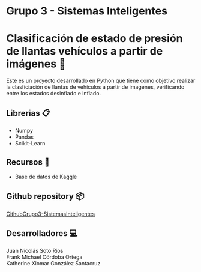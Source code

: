 # Grupo 3 - Sistemas Inteligentes

# Clasificación de estado de presión de llantas vehículos a partir de imágenes 🚗 

Este es un proyecto desarrollado en Python que tiene como objetivo realizar la clasficiación de llantas de vehículos a partir de imagenes, verificando entre los estados desinflado e inflado.

## Librerias 📋

* Numpy
* Pandas
* Scikit-Learn
  
## Recursos 🚀 

* Base de datos de Kaggle

## Github repository 📦

[GithubGrupo3-SistemasInteligentes](https://github.com/katherinegonzalez/ClasificacionLlantas)

## Desarrolladores 💻

Juan Nicolás Soto Rios  
Frank Michael Córdoba Ortega   
Katherine Xiomar González Santacruz  

